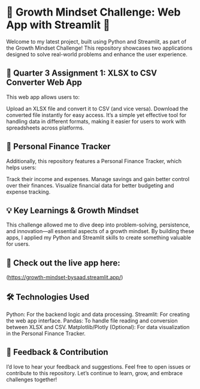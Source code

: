 # 🚀 Growth Mindset Challenge: Web App with Streamlit 🚀
Welcome to my latest project, built using Python and Streamlit, as part of the Growth Mindset Challenge! This repository showcases two applications designed to solve real-world problems and enhance the user experience.

## 📌 Quarter 3 Assignment 1: XLSX to CSV Converter Web App
This web app allows users to:

Upload an XLSX file and convert it to CSV (and vice versa).
Download the converted file instantly for easy access.
It’s a simple yet effective tool for handling data in different formats, making it easier for users to work with spreadsheets across platforms.

## 📌 Personal Finance Tracker
Additionally, this repository features a Personal Finance Tracker, which helps users:

Track their income and expenses.
Manage savings and gain better control over their finances.
Visualize financial data for better budgeting and expense tracking.
## 💡 Key Learnings & Growth Mindset
This challenge allowed me to dive deep into problem-solving, persistence, and innovation—all essential aspects of a growth mindset. By building these apps, I applied my Python and Streamlit skills to create something valuable for users.

## 🔗 Check out the live app here:
(https://growth-mindset-bysaad.streamlit.app/)

## 🛠️ Technologies Used
Python: For the backend logic and data processing.
Streamlit: For creating the web app interface.
Pandas: To handle file reading and conversion between XLSX and CSV.
Matplotlib/Plotly 
(Optional): For data visualization in the Personal Finance Tracker.

## 📢 Feedback & Contribution
I’d love to hear your feedback and suggestions. Feel free to open issues or contribute to this repository. Let’s continue to learn, grow, and embrace challenges together!
